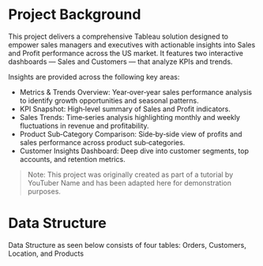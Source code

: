 # Project Background

This project delivers a comprehensive Tableau solution designed to empower sales managers and executives with actionable insights into Sales and Profit performance across the US market. It features two interactive dashboards — Sales and Customers — that analyze KPIs and trends.

Insights are provided across the following key areas:

- Metrics & Trends Overview: Year‑over‑year sales performance analysis to identify growth opportunities and seasonal patterns.
- KPI Snapshot: High‑level summary of Sales and Profit indicators.
- Sales Trends: Time‑series analysis highlighting monthly and weekly fluctuations in revenue and profitability.
- Product Sub‑Category Comparison: Side‑by‑side view of profits and sales performance across product sub‑categories.
- Customer Insights Dashboard: Deep dive into customer segments, top accounts, and retention metrics.

> Note: This project was originally created as part of a tutorial by YouTuber Name and has been adapted here for demonstration purposes.


# Data Structure

Data Structure as seen below consists of four tables: Orders, Customers, Location, and Products

